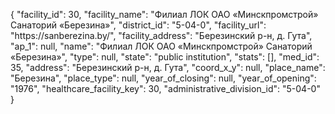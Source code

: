 {
    "facility_id": 30,
    "facility_name": "Филиал ЛОК ОАО «Минскпромстрой» Санаторий «Березина»",
    "district_id": "5-04-0",
    "facility_url": "https:\/\/sanberezina.by\/",
    "facility_address": "Березинский р-н, д. Гута",
    "ap_1": null,
    "name": "Филиал ЛОК ОАО «Минскпромстрой» Санаторий «Березина»",
    "type": null,
    "state": "public institution",
    "stats": [],
    "med_id": 35,
    "address": "Березинский р-н, д. Гута",
    "coord_x_y": null,
    "place_name": "Березина",
    "place_type": null,
    "year_of_closing": null,
    "year_of_opening": "1976",
    "healthcare_facility_key": 30,
    "administrative_division_id": "5-04-0"
}